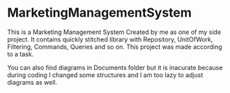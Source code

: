 # MarketingManagementSystem

This is a Marketing Management System Created by me as one of my side project.
It contains quickly stitched library with Repository, UnitOfWork, Filtering, Commands, Queries and so on.
This project was made according to a task.

You can also find diagrams in Documents folder but it is inacurate because during coding I changed some structures and I am too
lazy to adjust diagrams as well.
